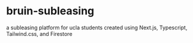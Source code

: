# bruin-subleasing
a subleasing platform for ucla students created using Next.js, Typescript, Tailwind.css, and Firestore

